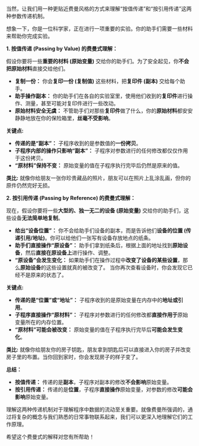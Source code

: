 当然，让我们用一种更贴近费曼风格的方式来理解“按值传递”和“按引用传递”这两种参数传递机制。

想象一下，你是一位科学家，正在进行一项重要的实验。你的助手们需要一些材料来帮助你完成实验。

**1. 按值传递 (Passing by Value) 的费曼式理解：**

假设你要将一些**重要的材料 (原始变量)** 交给你的助手们。为了安全起见，你**不会把原始材料**直接交给他们。

- **复制一份：** 你会**复印一份 (复制值)** 这些材料，把**复印件 (副本)** 交给每个助手。
- **助手操作副本：** 你的助手们在各自的实验室里，使用他们收到的**复印件**进行操作、测量，甚至可能对复印件进行一些改动。
- **原始材料安全无虞：** 不管助手们对那些**复印件**做了什么，你的**原始材料**都安安静静地放在你的保险箱里，**丝毫不受影响**。

**关键点:**

- **传递的是“副本”：** 子程序收到的是参数值的**一份拷贝**。
- **子程序内部的操作只影响“副本”：** 子程序对参数进行的任何修改都仅仅作用于这份拷贝。
- **“原材料”保持不变：** 原始变量的值在子程序执行完毕后仍然是原来的值。

**类比:** 就像你给朋友一张你珍贵藏品的照片，朋友可以在照片上乱涂乱画，但你的原件仍然完好无损。

**2. 按引用传递 (Passing by Reference) 的费曼式理解：**

现在，假设你要将一些**大型的、独一无二的设备 (原始变量)** 交给你的助手们，这些设备**无法简单地复制**。

- **给出“设备位置”：** 你不会给助手们设备的副本，而是告诉他们**设备的位置 (传递引用/地址)**。你可以给他们一张写有设备存放地点的纸条。
- **助手们直接操作“原设备”：** 助手们拿到纸条后，根据上面的地址找到**原始设备**，然后**直接在原设备上**进行操作、调整。
- **“原设备”会发生变化：** 如果助手们在操作过程中**改变了设备的某些设置**，那么**原始设备**的这些设置就真的被改变了。 当你再次查看设备时，你会发现它已经不是原来的状态了。

**关键点:**

- **传递的是“位置”或“地址”：** 子程序收到的是原始变量在内存中的**地址或引用**。
- **子程序直接操作“原材料”：** 子程序对参数进行的任何修改都**直接作用于**原始变量所在的内存位置。
- **“原材料”可能会被改变：** 原始变量的值在子程序执行完毕后**可能会发生变化**。

**类比:** 就像你给朋友你的房子钥匙，朋友拿到钥匙后可以直接进入你的房子并改变房子里的布置。当你回到家时，你会发现房子的样子变了。

**总结：**

- **按值传递：** 传递的是**副本**，子程序对副本的修改**不会影响**原始变量。
- **按引用传递：** 传递的是**位置**，子程序**直接操作**原始变量，对参数的修改**可能会影响**原始变量。

理解这两种传递机制对于理解程序中数据的流动至关重要。就像费曼所强调的，通过将复杂的概念与我们熟悉的日常事物联系起来，我们可以更深入地理解它们的工作原理。

希望这个费曼式的解释对您有所帮助！